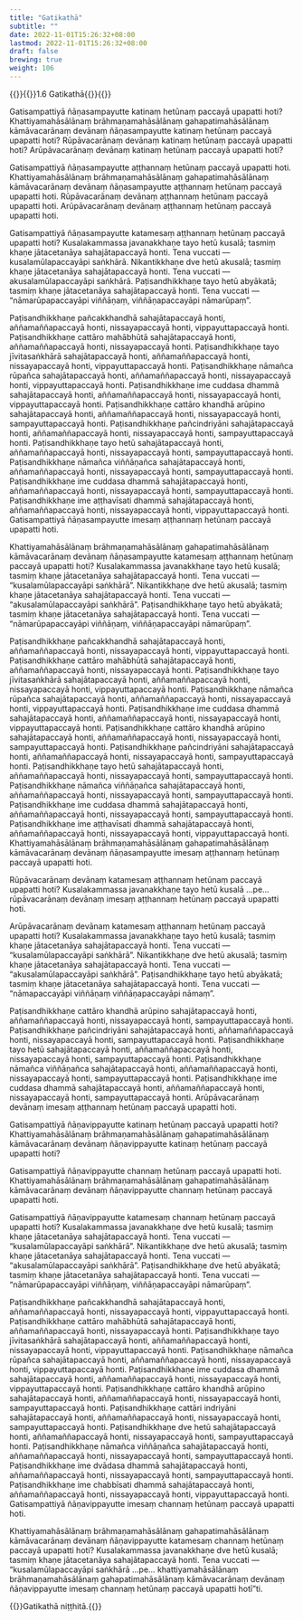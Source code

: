 ```yaml
---
title: "Gatikathā"
subtitle: ""
date: 2022-11-01T15:26:32+08:00
lastmod: 2022-11-01T15:26:32+08:00
draft: false
brewing: true
weight: 106
---
```



{{<subtitle>}}{{<suttalink src="ps1.6">}}1.6 Gatikathā{{</suttalink>}}{{</subtitle>}}

Gatisampattiyā ñāṇasampayutte katinaṃ hetūnaṃ paccayā upapatti hoti? Khattiyamahāsālānaṃ brāhmaṇamahāsālānaṃ gahapatimahāsālānaṃ kāmāvacarānaṃ devānaṃ ñāṇasampayutte katinaṃ hetūnaṃ paccayā upapatti hoti? Rūpāvacarānaṃ devānaṃ katinaṃ hetūnaṃ paccayā upapatti hoti? Arūpāvacarānaṃ devānaṃ katinaṃ hetūnaṃ paccayā upapatti hoti?

Gatisampattiyā ñāṇasampayutte aṭṭhannaṃ hetūnaṃ paccayā upapatti hoti. Khattiyamahāsālānaṃ brāhmaṇamahāsālānaṃ gahapatimahāsālānaṃ kāmāvacarānaṃ devānaṃ ñāṇasampayutte aṭṭhannaṃ hetūnaṃ paccayā upapatti hoti. Rūpāvacarānaṃ devānaṃ aṭṭhannaṃ hetūnaṃ paccayā upapatti hoti. Arūpāvacarānaṃ devānaṃ aṭṭhannaṃ hetūnaṃ paccayā upapatti hoti.

Gatisampattiyā ñāṇasampayutte katamesaṃ aṭṭhannaṃ hetūnaṃ paccayā upapatti hoti? Kusalakammassa javanakkhaṇe tayo hetū kusalā; tasmiṃ khaṇe jātacetanāya sahajātapaccayā honti. Tena vuccati — kusalamūlapaccayāpi saṅkhārā. Nikantikkhaṇe dve hetū akusalā; tasmiṃ khaṇe jātacetanāya sahajātapaccayā honti. Tena vuccati — akusalamūlapaccayāpi saṅkhārā. Paṭisandhikkhaṇe tayo hetū abyākatā; tasmiṃ khaṇe jātacetanāya sahajātapaccayā honti. Tena vuccati — “nāmarūpapaccayāpi viññāṇaṃ, viññāṇapaccayāpi nāmarūpaṃ”.

Paṭisandhikkhaṇe pañcakkhandhā sahajātapaccayā honti, aññamaññapaccayā honti, nissayapaccayā honti, vippayuttapaccayā honti. Paṭisandhikkhaṇe cattāro mahābhūtā sahajātapaccayā honti, aññamaññapaccayā honti, nissayapaccayā honti. Paṭisandhikkhaṇe tayo jīvitasaṅkhārā sahajātapaccayā honti, aññamaññapaccayā honti, nissayapaccayā honti, vippayuttapaccayā honti. Paṭisandhikkhaṇe nāmañca rūpañca sahajātapaccayā honti, aññamaññapaccayā honti, nissayapaccayā honti, vippayuttapaccayā honti. Paṭisandhikkhaṇe ime cuddasa dhammā sahajātapaccayā honti, aññamaññapaccayā honti, nissayapaccayā honti, vippayuttapaccayā honti. Paṭisandhikkhaṇe cattāro khandhā arūpino sahajātapaccayā honti, aññamaññapaccayā honti, nissayapaccayā honti, sampayuttapaccayā honti. Paṭisandhikkhaṇe pañcindriyāni sahajātapaccayā honti, aññamaññapaccayā honti, nissayapaccayā honti, sampayuttapaccayā honti. Paṭisandhikkhaṇe tayo hetū sahajātapaccayā honti, aññamaññapaccayā honti, nissayapaccayā honti, sampayuttapaccayā honti. Paṭisandhikkhaṇe nāmañca viññāṇañca sahajātapaccayā honti, aññamaññapaccayā honti, nissayapaccayā honti, sampayuttapaccayā honti. Paṭisandhikkhaṇe ime cuddasa dhammā sahajātapaccayā honti, aññamaññapaccayā honti, nissayapaccayā honti, sampayuttapaccayā honti. Paṭisandhikkhaṇe ime aṭṭhavīsati dhammā sahajātapaccayā honti, aññamaññapaccayā honti, nissayapaccayā honti, vippayuttapaccayā honti. Gatisampattiyā ñāṇasampayutte imesaṃ aṭṭhannaṃ hetūnaṃ paccayā upapatti hoti.

Khattiyamahāsālānaṃ brāhmaṇamahāsālānaṃ gahapatimahāsālānaṃ kāmāvacarānaṃ devānaṃ ñāṇasampayutte katamesaṃ aṭṭhannaṃ hetūnaṃ paccayā upapatti hoti? Kusalakammassa javanakkhaṇe tayo hetū kusalā; tasmiṃ khaṇe jātacetanāya sahajātapaccayā honti. Tena vuccati — “kusalamūlapaccayāpi saṅkhārā”. Nikantikkhaṇe dve hetū akusalā; tasmiṃ khaṇe jātacetanāya sahajātapaccayā honti. Tena vuccati — “akusalamūlapaccayāpi saṅkhārā”. Paṭisandhikkhaṇe tayo hetū abyākatā; tasmiṃ khaṇe jātacetanāya sahajātapaccayā honti. Tena vuccati — “nāmarūpapaccayāpi viññāṇaṃ, viññāṇapaccayāpi nāmarūpaṃ”.

Paṭisandhikkhaṇe pañcakkhandhā sahajātapaccayā honti, aññamaññapaccayā honti, nissayapaccayā honti, vippayuttapaccayā honti. Paṭisandhikkhaṇe cattāro mahābhūtā sahajātapaccayā honti, aññamaññapaccayā honti, nissayapaccayā honti. Paṭisandhikkhaṇe tayo jīvitasaṅkhārā sahajātapaccayā honti, aññamaññapaccayā honti, nissayapaccayā honti, vippayuttapaccayā honti. Paṭisandhikkhaṇe nāmañca rūpañca sahajātapaccayā honti, aññamaññapaccayā honti, nissayapaccayā honti, vippayuttapaccayā honti. Paṭisandhikkhaṇe ime cuddasa dhammā sahajātapaccayā honti, aññamaññapaccayā honti, nissayapaccayā honti, vippayuttapaccayā honti. Paṭisandhikkhaṇe cattāro khandhā arūpino sahajātapaccayā honti, aññamaññapaccayā honti, nissayapaccayā honti, sampayuttapaccayā honti. Paṭisandhikkhaṇe pañcindriyāni sahajātapaccayā honti, aññamaññapaccayā honti, nissayapaccayā honti, sampayuttapaccayā honti. Paṭisandhikkhaṇe tayo hetū sahajātapaccayā honti, aññamaññapaccayā honti, nissayapaccayā honti, sampayuttapaccayā honti. Paṭisandhikkhaṇe nāmañca viññāṇañca sahajātapaccayā honti, aññamaññapaccayā honti, nissayapaccayā honti, sampayuttapaccayā honti. Paṭisandhikkhaṇe ime cuddasa dhammā sahajātapaccayā honti, aññamaññapaccayā honti, nissayapaccayā honti, sampayuttapaccayā honti. Paṭisandhikkhaṇe ime aṭṭhavīsati dhammā sahajātapaccayā honti, aññamaññapaccayā honti, nissayapaccayā honti, vippayuttapaccayā honti. Khattiyamahāsālānaṃ brāhmaṇamahāsālānaṃ gahapatimahāsālānaṃ kāmāvacarānaṃ devānaṃ ñāṇasampayutte imesaṃ aṭṭhannaṃ hetūnaṃ paccayā upapatti hoti.

Rūpāvacarānaṃ devānaṃ katamesaṃ aṭṭhannaṃ hetūnaṃ paccayā upapatti hoti? Kusalakammassa javanakkhaṇe tayo hetū kusalā …pe… rūpāvacarānaṃ devānaṃ imesaṃ aṭṭhannaṃ hetūnaṃ paccayā upapatti hoti.

Arūpāvacarānaṃ devānaṃ katamesaṃ aṭṭhannaṃ hetūnaṃ paccayā upapatti hoti? Kusalakammassa javanakkhaṇe tayo hetū kusalā; tasmiṃ khaṇe jātacetanāya sahajātapaccayā honti. Tena vuccati — “kusalamūlapaccayāpi saṅkhārā”. Nikantikkhaṇe dve hetū akusalā; tasmiṃ khaṇe jātacetanāya sahajātapaccayā honti. Tena vuccati — “akusalamūlapaccayāpi saṅkhārā”. Paṭisandhikkhaṇe tayo hetū abyākatā; tasmiṃ khaṇe jātacetanāya sahajātapaccayā honti. Tena vuccati — “nāmapaccayāpi viññāṇaṃ viññāṇapaccayāpi nāmaṃ”.

Paṭisandhikkhaṇe cattāro khandhā arūpino sahajātapaccayā honti, aññamaññapaccayā honti, nissayapaccayā honti, sampayuttapaccayā honti. Paṭisandhikkhaṇe pañcindriyāni sahajātapaccayā honti, aññamaññapaccayā honti, nissayapaccayā honti, sampayuttapaccayā honti. Paṭisandhikkhaṇe tayo hetū sahajātapaccayā honti, aññamaññapaccayā honti, nissayapaccayā honti, sampayuttapaccayā honti. Paṭisandhikkhaṇe nāmañca viññāṇañca sahajātapaccayā honti, aññamaññapaccayā honti, nissayapaccayā honti, sampayuttapaccayā honti. Paṭisandhikkhaṇe ime cuddasa dhammā sahajātapaccayā honti, aññamaññapaccayā honti, nissayapaccayā honti, sampayuttapaccayā honti. Arūpāvacarānaṃ devānaṃ imesaṃ aṭṭhannaṃ hetūnaṃ paccayā upapatti hoti.

Gatisampattiyā ñāṇavippayutte katinaṃ hetūnaṃ paccayā upapatti hoti? Khattiyamahāsālānaṃ brāhmaṇamahāsālānaṃ gahapatimahāsālānaṃ kāmāvacarānaṃ devānaṃ ñāṇavippayutte katinaṃ hetūnaṃ paccayā upapatti hoti?

Gatisampattiyā ñāṇavippayutte channaṃ hetūnaṃ paccayā upapatti hoti. Khattiyamahāsālānaṃ brāhmaṇamahāsālānaṃ gahapatimahāsālānaṃ kāmāvacarānaṃ devānaṃ ñāṇavippayutte channaṃ hetūnaṃ paccayā upapatti hoti.

Gatisampattiyā ñāṇavippayutte katamesaṃ channaṃ hetūnaṃ paccayā upapatti hoti? Kusalakammassa javanakkhaṇe dve hetū kusalā; tasmiṃ khaṇe jātacetanāya sahajātapaccayā honti. Tena vuccati — “kusalamūlapaccayāpi saṅkhārā”. Nikantikkhaṇe dve hetū akusalā; tasmiṃ khaṇe jātacetanāya sahajātapaccayā honti. Tena vuccati — “akusalamūlapaccayāpi saṅkhārā”. Paṭisandhikkhaṇe dve hetū abyākatā; tasmiṃ khaṇe jātacetanāya sahajātapaccayā honti. Tena vuccati — “nāmarūpapaccayāpi viññāṇaṃ, viññāṇapaccayāpi nāmarūpaṃ”.

Paṭisandhikkhaṇe pañcakkhandhā sahajātapaccayā honti, aññamaññapaccayā honti, nissayapaccayā honti, vippayuttapaccayā honti. Paṭisandhikkhaṇe cattāro mahābhūtā sahajātapaccayā honti, aññamaññapaccayā honti, nissayapaccayā honti. Paṭisandhikkhaṇe tayo jīvitasaṅkhārā sahajātapaccayā honti, aññamaññapaccayā honti, nissayapaccayā honti, vippayuttapaccayā honti. Paṭisandhikkhaṇe nāmañca rūpañca sahajātapaccayā honti, aññamaññapaccayā honti, nissayapaccayā honti, vippayuttapaccayā honti. Paṭisandhikkhaṇe ime cuddasa dhammā sahajātapaccayā honti, aññamaññapaccayā honti, nissayapaccayā honti, vippayuttapaccayā honti. Paṭisandhikkhaṇe cattāro khandhā arūpino sahajātapaccayā honti, aññamaññapaccayā honti, nissayapaccayā honti, sampayuttapaccayā honti. Paṭisandhikkhaṇe cattāri indriyāni sahajātapaccayā honti, aññamaññapaccayā honti, nissayapaccayā honti, sampayuttapaccayā honti. Paṭisandhikkhaṇe dve hetū sahajātapaccayā honti, aññamaññapaccayā honti, nissayapaccayā honti, sampayuttapaccayā honti. Paṭisandhikkhaṇe nāmañca viññāṇañca sahajātapaccayā honti, aññamaññapaccayā honti, nissayapaccayā honti, sampayuttapaccayā honti. Paṭisandhikkhaṇe ime dvādasa dhammā sahajātapaccayā honti, aññamaññapaccayā honti, nissayapaccayā honti, sampayuttapaccayā honti. Paṭisandhikkhaṇe ime chabbīsati dhammā sahajātapaccayā honti, aññamaññapaccayā honti, nissayapaccayā honti, vippayuttapaccayā honti. Gatisampattiyā ñāṇavippayutte imesaṃ channaṃ hetūnaṃ paccayā upapatti hoti.

Khattiyamahāsālānaṃ brāhmaṇamahāsālānaṃ gahapatimahāsālānaṃ kāmāvacarānaṃ devānaṃ ñāṇavippayutte katamesaṃ channaṃ hetūnaṃ paccayā upapatti hoti? Kusalakammassa javanakkhaṇe dve hetū kusalā; tasmiṃ khaṇe jātacetanāya sahajātapaccayā honti. Tena vuccati — “kusalamūlapaccayāpi saṅkhārā …pe… khattiyamahāsālānaṃ brāhmaṇamahāsālānaṃ gahapatimahāsālānaṃ kāmāvacarānaṃ devānaṃ ñāṇavippayutte imesaṃ channaṃ hetūnaṃ paccayā upapatti hotī”ti.

{{<eof>}}Gatikathā niṭṭhitā.{{</eof>}}